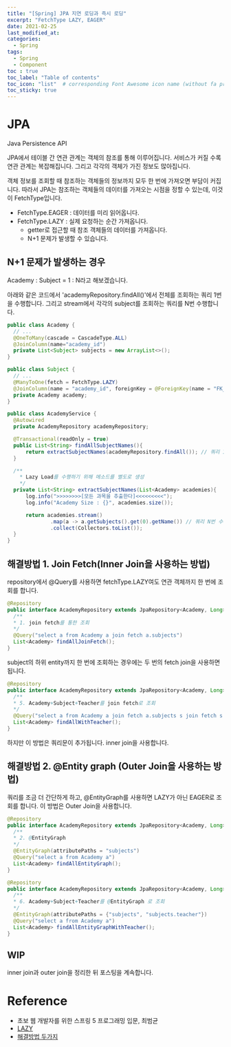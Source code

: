 ```yaml
---
title: "[Spring] JPA 지연 로딩과 즉시 로딩"
excerpt: "FetchType LAZY, EAGER"
date: 2021-02-25
last_modified_at:
categories:
  - Spring
tags:
  - Spring
  - Component
toc : true
toc_label: "Table of contents"
toc_icon: "list"  # corresponding Font Awesome icon name (without fa prefix)
toc_sticky: true
---
```


# JPA

Java Persistence API  

JPA에서 테이블 간 연관 관계는 객체의 참조를 통해 이루어집니다. 서비스가 커질 수록 연관 관계는 복잡해집니다. 그리고 각각의 객체가 가진 정보도 많아집니다.  

객체 정보를 조회할 때 참조하는 객체들의 정보까지 모두 한 번에 가져오면 부담이 커집니다. 따라서 JPA는 참조하는 객체들의 데이터를 가져오는 시점을 정할 수 있는데, 이것이 FetchType입니다.  

- FetchType.EAGER : 데이터를 미리 읽어옵니다.
- FetchType.LAZY : 실제 요청하는 순간 가져옵니다.
  - getter로 접근할 때 참조 객체들의 데이터를 가져옵니다.    
  - N+1 문제가 발생할 수 있습니다.

## N+1 문제가 발생하는 경우

Academy : Subject = 1 : N라고 해보겠습니다.  

아래와 같은 코드에서 'academyRepository.findAll()'에서 전체를 조회하는 쿼리 1번을 수행합니다. 그리고 stream에서 각각의 subject를 조회하는 쿼리를 N번 수행합니다.  

```java
public class Academy {
  // ...
  @OneToMany(cascade = CascadeType.ALL)
  @JoinColumn(name="academy_id")
  private List<Subject> subjects = new ArrayList<>();
}

public class Subject {
  // ...
  @ManyToOne(fetch = FetchType.LAZY)
  @JoinColumn(name = "academy_id", foreignKey = @ForeignKey(name = "FK_SUBJECT_ACADEMY"))
  private Academy academy;
}

public class AcademyService {
  @Autowired
  private AcademyRepository academyRepository;

  @Transactional(readOnly = true)
  public List<String> findAllSubjectNames(){
      return extractSubjectNames(academyRepository.findAll()); // 쿼리 1 번 수행
  }

  /**
    * Lazy Load를 수행하기 위해 메소드를 별도로 생성
    */
  private List<String> extractSubjectNames(List<Academy> academies){
      log.info(">>>>>>>>[모든 과목을 추출한다]<<<<<<<<<");
      log.info("Academy Size : {}", academies.size());

      return academies.stream()
              .map(a -> a.getSubjects().get(0).getName()) // 쿼리 N번 수행
              .collect(Collectors.toList());
  }
}
```

## 해결방법 1. Join Fetch(Inner Join을 사용하는 방법)

repository에서 @Query를 사용하면 fetchType.LAZY여도 연관 객체까지 한 번에 조회를 합니다.  

```java
@Repository
public interface AcademyRepository extends JpaRepository<Academy, Long> {
  /**
  * 1. join fetch를 통한 조회
  */
  @Query("select a from Academy a join fetch a.subjects")
  List<Academy> findAllJoinFetch();
}
```

subject의 하위 entity까지 한 번에 조회하는 경우에는 두 번의 fetch join을 사용하면 됩니다.  

```java
@Repository
public interface AcademyRepository extends JpaRepository<Academy, Long> {
  /**
  * 5. Academy+Subject+Teacher를 join fetch로 조회
  */
  @Query("select a from Academy a join fetch a.subjects s join fetch s.teacher")
  List<Academy> findAllWithTeacher();
}
```  

하지만 이 방법은 쿼리문이 추가됩니다. inner join을 사용합니다.  

## 해결방법 2. @Entity graph (Outer Join을 사용하는 방법)

쿼리를 조금 더 간단하게 하고, @EntityGraph를 사용하면 LAZY가 아닌 EAGER로 조회를 합니다. 이 방법은 Outer Join을 사용합니다.  

```java
@Repository
public interface AcademyRepository extends JpaRepository<Academy, Long> {
  /**
  * 2. @EntityGraph
  */
  @EntityGraph(attributePaths = "subjects")
  @Query("select a from Academy a")
  List<Academy> findAllEntityGraph();
}
```

```java
@Repository
public interface AcademyRepository extends JpaRepository<Academy, Long> {
  /**
  * 6. Academy+Subject+Teacher를 @EntityGraph 로 조회
  */
  @EntityGraph(attributePaths = {"subjects", "subjects.teacher"})
  @Query("select a from Academy a")
  List<Academy> findAllEntityGraphWithTeacher();
}
```

## WIP

inner join과 outer join을 정리한 뒤 포스팅을 계속합니다.  

# Reference

- 초보 웹 개발자를 위한 스프링 5 프로그래밍 입문, 최범균
- [LAZY](https://velog.io/@bread_dd/JPA%EB%8A%94-%EC%99%9C-%EC%A7%80%EC%97%B0-%EB%A1%9C%EB%94%A9%EC%9D%84-%EC%82%AC%EC%9A%A9%ED%95%A0%EA%B9%8C)
- [해결방법 두가지](https://jojoldu.tistory.com/165)
